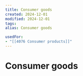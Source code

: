 ```yaml
---
title: Consumer goods
created: 2024-12-01
modified: 2024-12-01
tags: 
alias: Consumer goods

usedFor:
- "[[4076 Consumer products]]"
---
```

# Consumer goods
